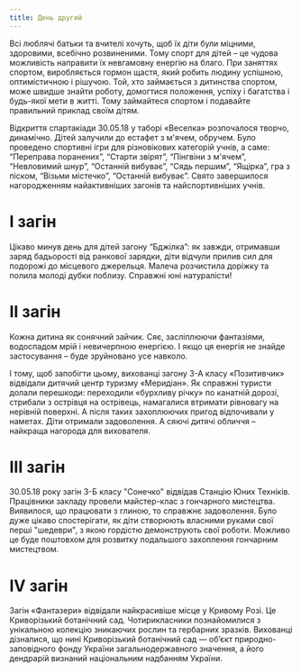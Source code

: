 ```yaml
---
title: День другий
---
```


Всі люблячі батьки та вчителі хочуть, щоб їх діти були міцними, здоровими, всебічно розвиненими. Тому спорт для дітей – це чудова можливість направити їх невгамовну енергію на благо. При заняттях спортом, виробляється гормон щастя, який робить людину успішною, оптимістичною і рішучою. Той, хто займається з дитинства спортом, може швидше знайти роботу, домогтися положення, успіху і багатства і будь-якої мети в житті. Тому займайтеся спортом і подавайте правильний приклад своїм дітям.

Відкриття спартакіади 30.05.18 у таборі «Веселка» розпочалося творчо, динамічно. Дітей залучили до естафет з м'ячем, обручем. Було проведено спортивні ігри для різновікових категорій учнів, а саме: “Переправа поранених”, “Старти звірят”, “Пінгвіни з м'ячем”, “Невловимий шнур”, “Останній вибуває”, “Сядь першим”, “Ящірка”, гра з піском, “Візьми містечко”, “Останній вибуває”. Свято завершилося нагородженням найактивніших загонів та найспортивніших учнів.

<slideshow id="_/72157697459916935" />

# І загін

Цікаво минув день для дітей загону “Бджілка”: як завжди, отримавши заряд бадьорості від ранкової зарядки, діти відчули прилив сил для подорожі до місцевого джерельця. Малеча розчистила доріжку та полила молоді дубки поблизу. Справжні юні натуралісти!

<slideshow id="_/72157696878265064" />

# ІІ загін

Кожна дитина як сонячний зайчик. Сяє, засліплюючи фантазіями, водоспадом мрій і невичерпною енергією. І якщо ця енергія не знайде застосування – буде зруйновано усе навколо.

І тому, щоб запобігти цьому, вихованці загону 3-А класу «Позитивчик» відвідали дитячий центр туризму «Меридіан». Як справжні туристи долали перешкоди: переходили «бурхливу річку» по канатній дорозі, стрибали з острівця на острівець, намагалися втримати рівновагу на нерівній поверхні. А після таких захоплюючих пригод відпочивали у наметах. Діти отримали задоволення. А сяючі дитячі обличчя – найкраща нагорода для вихователя.

<slideshow id="_/72157697460066975" />

# ІІІ загін

30.05.18 року загін 3-Б класу "Сонечко" відвідав Станцію Юних Техніків. Працівники закладу провели майстер-клас з гончарного мистецтва. Виявилося, що працювати з глиною, то справжнє задоволення. Було дуже цікаво спостерігати, як діти створюють власними руками свої перші "шедеври", з якою гордістю демонструють свої роботи. Можливо це буде поштовхом для розвитку подальшого захоплення гончарним мистецтвом.

<slideshow id="_/72157694310542152" />

# IV загін

Загін «Фантазери» відвідали найкрасивіше місце у Кривому Розі. Це Криворізький ботанічний сад. Чотирикласники познайомилися з унікальною колекцію зникаючих рослин та гербарних зразків. Вихованці дізналися, що нині Криворізький ботанічний сад — об’єкт природно-заповідного фонду України загальнодержавного значення, а його дендрарій визнаний національним надбанням України.

<slideshow id="_/72157669603987278" />
